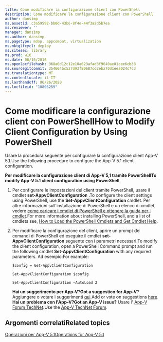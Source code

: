 ```yaml
---
title: Come modificare la configurazione client con PowerShell
description: Come modificare la configurazione client con PowerShell
author: dansimp
ms.assetid: c3a59592-bb0d-43b6-8f4e-44f3a2d5b7ea
ms.reviewer: ''
manager: dansimp
ms.author: dansimp
ms.pagetype: mdop, appcompat, virtualization
ms.mktglfcycl: deploy
ms.sitesec: library
ms.prod: w10
ms.date: 06/16/2016
ms.openlocfilehash: 368a0d12c12e10a623afad3f9040ae01cee6cb38
ms.sourcegitcommit: 354664bc527d93f80687cd2eba70d1eea024c7c3
ms.translationtype: MT
ms.contentlocale: it-IT
ms.lasthandoff: 06/26/2020
ms.locfileid: "10805259"
---
```

# <span data-ttu-id="6a475-103">Come modificare la configurazione client con PowerShell</span><span class="sxs-lookup"><span data-stu-id="6a475-103">How to Modify Client Configuration by Using PowerShell</span></span>


<span data-ttu-id="6a475-104">Usare la procedura seguente per configurare la configurazione client App-V 5,1.</span><span class="sxs-lookup"><span data-stu-id="6a475-104">Use the following procedure to configure the App-V 5.1 client configuration.</span></span>

**<span data-ttu-id="6a475-105">Per modificare la configurazione client di App-V 5,1 tramite PowerShell</span><span class="sxs-lookup"><span data-stu-id="6a475-105">To modify App-V 5.1 client configuration using PowerShell</span></span>**

1.  <span data-ttu-id="6a475-106">Per configurare le impostazioni del client tramite PowerShell, usare il cmdlet **set-AppvClientConfiguration** .</span><span class="sxs-lookup"><span data-stu-id="6a475-106">To configure the client settings using PowerShell, use the **Set-AppvClientConfiguration** cmdlet.</span></span> <span data-ttu-id="6a475-107">Per altre informazioni sull'installazione di PowerShell e un elenco di cmdlet, vedere [come caricare i cmdlet di PowerShell e ottenere la guida per i cmdlet](how-to-load-the-powershell-cmdlets-and-get-cmdlet-help-51.md).</span><span class="sxs-lookup"><span data-stu-id="6a475-107">For more information about installing PowerShell, and a list of cmdlets see, [How to Load the PowerShell Cmdlets and Get Cmdlet Help](how-to-load-the-powershell-cmdlets-and-get-cmdlet-help-51.md).</span></span>

2.  <span data-ttu-id="6a475-108">Per modificare la configurazione del client, aprire un prompt dei comandi di PowerShell ed eseguire il cmdlet **set-AppvClientConfiguration** seguente con i parametri necessari.</span><span class="sxs-lookup"><span data-stu-id="6a475-108">To modify the client configuration, open a PowerShell Command prompt and run the following cmdlet **Set-AppvClientConfiguration** with any required parameters.</span></span> <span data-ttu-id="6a475-109">Ad esempio:</span><span class="sxs-lookup"><span data-stu-id="6a475-109">For example:</span></span>

    `$config = Get-AppvClientConfiguration`

    `Set-AppvClientConfiguration $config`

    `Set-AppvClientConfiguration –AutoLoad 2`

    <span data-ttu-id="6a475-110">**Hai un suggerimento per App-V**?</span><span class="sxs-lookup"><span data-stu-id="6a475-110">**Got a suggestion for App-V**?</span></span> <span data-ttu-id="6a475-111">Aggiungere o votare i suggerimenti [qui](http://appv.uservoice.com/forums/280448-microsoft-application-virtualization).</span><span class="sxs-lookup"><span data-stu-id="6a475-111">Add or vote on suggestions [here](http://appv.uservoice.com/forums/280448-microsoft-application-virtualization).</span></span> **<span data-ttu-id="6a475-112">Hai un problema con l'App-V?</span><span class="sxs-lookup"><span data-stu-id="6a475-112">Got an App-V issue?</span></span>** <span data-ttu-id="6a475-113">Usare l' [App-V Forum TechNet](https://social.technet.microsoft.com/Forums/home?forum=mdopappv).</span><span class="sxs-lookup"><span data-stu-id="6a475-113">Use the [App-V TechNet Forum](https://social.technet.microsoft.com/Forums/home?forum=mdopappv).</span></span>

## <span data-ttu-id="6a475-114">Argomenti correlati</span><span class="sxs-lookup"><span data-stu-id="6a475-114">Related topics</span></span>


[<span data-ttu-id="6a475-115">Operazioni per App-V 5.1</span><span class="sxs-lookup"><span data-stu-id="6a475-115">Operations for App-V 5.1</span></span>](operations-for-app-v-51.md)

 

 






